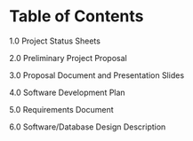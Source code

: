 # Table of Contents

1.0 Project Status Sheets

2.0 Preliminary Project Proposal

3.0 Proposal Document and Presentation Slides

4.0 Software Development Plan

5.0 Requirements Document

6.0 Software/Database Design Description
